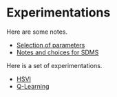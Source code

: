 # Experimentations

Here are some notes.
- [Selection of parameters](/doc/experiments/params)
- [Notes and choices for SDMS](/doc/experiments/notes)
  
Here is a set of experimentations.
- [HSVI](/doc/experiments/hsvi)
- [Q-Learning](/doc/experiments/qlearning)